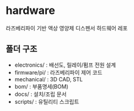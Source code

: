 # hardware
라즈베리파이 기반 액상 영양제 디스펜서 하드웨어 레포

## 폴더 구조
- electronics/ : 배선도, 릴레이/펌프 전원 설계
- firmware/pi/ : 라즈베리파이 제어 코드
- mechanical/  : 3D CAD, STL
- bom/         : 부품명세(BOM)
- docs/        : 설치/조립 문서
- scripts/     : 유틸리티 스크립트
